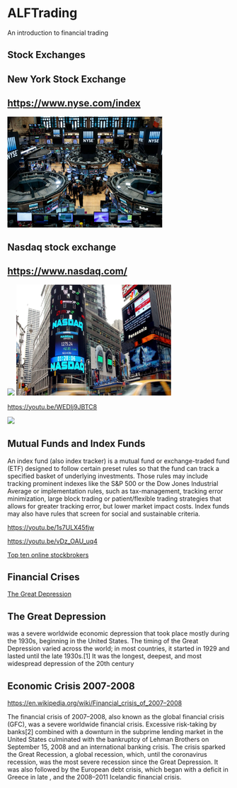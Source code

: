 # ALFTrading
An introduction to financial trading

## Stock Exchanges


## New York Stock Exchange
##  https://www.nyse.com/index

<img src="https://github.com/LennartFr/ALFTrading/blob/master/nyse.jpg" width='350' height='250'>


## Nasdaq stock exchange
##  https://www.nasdaq.com/


<img src="https://www.nasdaq.com/market-activity">


<img src="https://github.com/LennartFr/ALFTrading/blob/master/nasdaq.jpg" width='350' height='250'>

https://youtu.be/WEDIj9JBTC8

<img src="https://github.com/favicon.ico" width="48">



## Mutual Funds and Index Funds
An index fund (also index tracker) is a mutual fund or exchange-traded fund (ETF) designed to follow certain preset rules so that the fund can track a specified basket of underlying investments. Those rules may include tracking prominent indexes like the S&P 500 or the Dow Jones Industrial Average or implementation rules, such as tax-management, tracking error minimization, large block trading or patient/flexible trading strategies that allows for greater tracking error, but lower market impact costs. Index funds may also have rules that screen for social and sustainable criteria.

https://youtu.be/1s7ULX45fjw


https://youtu.be/vDz_OAU_uq4


<a href="https://consumersadvocate.org/online-stock-brokers/a/best-online-stock-brokers">Top ten online stockbrokers</a>

## Financial Crises

<a href="https://en.wikipedia.org/wiki/Great_Depression">The Great Depression</a>

## The Great Depression 

was a severe worldwide economic depression that took place mostly during the 1930s, beginning in the United States. The timing of the Great Depression varied across the world; in most countries, it started in 1929 and lasted until the late 1930s.[1] It was the longest, deepest, and most widespread depression of the 20th century






## Economic Crisis 2007-2008

https://en.wikipedia.org/wiki/Financial_crisis_of_2007–2008

The financial crisis of 2007–2008, also known as the global financial crisis (GFC), was a severe worldwide financial crisis. Excessive risk-taking by banks[2] combined with a downturn in the subprime lending market in the United States culminated with the bankruptcy of Lehman Brothers on September 15, 2008 and an international banking crisis. The crisis sparked the Great Recession, a global recession, which, until the coronavirus recession, was the most severe recession since the Great Depression. It was also followed by the European debt crisis, which began with a deficit in Greece in late , and the 2008–2011 Icelandic financial crisis.








    



